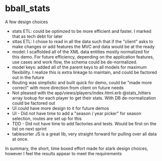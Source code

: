 bball_stats
===========

A few design choices

- stats ETL: could be optimzed to be more efficient and faster.  I marked that as tech debt for later
- sttas ETL: I chose to read in all the data such that if the "client" asks to make changes or add features the MVC and data would be at the ready
- model: I scaffolded all of the XML data entities mostly normalized for this demo.  For future efficiency, depending on the application features, use cases and work flow, the schema could be de-normalized.   
- model keys: added all of the parent keys to all models for maximum flexibility.  I realize this is extra linkage to maintain, and could be factored out in the future
- Routing was simplistic and built quick for demo, could be "made more correct" with more direction from client on future needs
- Not pleased with the app/views/players/index.html.erb @stats_hitters array lookup for each player to get their stats.  With DB de-normalization could be factored out
- UI could have more design to it for future demos
- UI - Did not have time to add a "season / year picker" for season selection, routes are set up for this
- TDD - Did not have time to add factories and tests.  Would be first on the list on next sprint
- tablesorter JS is a great lib, very straight forward for pulling over all data at once.

In summary, the short, time boxed effort made for stark design choices, however I feel the results appear to meet the requirements  
